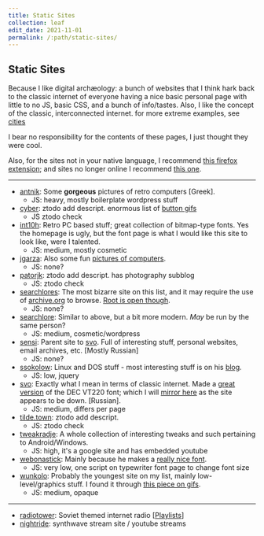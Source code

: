 ```yaml
---
title: Static Sites
collection: leaf
edit_date: 2021-11-01
permalink: /:path/static-sites/
---
```

## Static Sites

Because I like digital archæology: a bunch of websites that I think hark back to the classic internet of everyone having a nice basic personal page with little to no JS, basic CSS, and a bunch of info/tastes. Also, I like the concept of the classic, interconnected internet. for more extreme examples, see [cities](/web/cities)

I bear no responsibility for the contents of these pages, I just thought they were cool.

Also, for the sites not in your native language, I recommend [this firefox extension](https://addons.mozilla.org/firefox/addon/traduzir-paginas-web/); and sites no longer online I recommend [this one](https://github.com/dessant/web-archives).

---

- [antnik](https://antnik.wordpress.com/): Some **gorgeous** pictures of retro computers [Greek].
  - JS: heavy, mostly boilerplate wordpress stuff
- [cyber](http://cyber.dabamos.de/index.html): ztodo add descript. enormous list of [button gifs](http://cyber.dabamos.de/88x31/)
	- JS ztodo check
- [int10h](https://int10h.org/): Retro PC based stuff; great collection of bitmap-type fonts. Yes the homepage is ugly, but the font page is what I would like this site to look like, were I talented. 
  - JS: medium, mostly cosmetic
- [jgarza](http://jgarza.sdf.org/): Also some fun [pictures of computers](http://jgarza.sdf.org/MUSEUM/museum.php).
  - JS: none?
- [patorjk](https://patorjk.com/blog/): ztodo add descript. has photography subblog
	- JS: ztodo check
- [searchlores](http://biostatisticien.eu/www.searchlores.org/words.htm#top): The most bizarre site on this list, and it may require the use of [archive.org](https://web.archive.org/) to browse. [Root is open though](http://biostatisticien.eu/www.searchlores.org/).
  - JS: none?
- [searchlore](https://www.searchlore.org/): Similar to above, but a bit more modern. _May_ be run by the same person?
  - JS: medium, cosmetic/wordpress
- [sensi](http://sensi.org/): Parent site to [svo](#svo). Full of interesting stuff, personal websites, email archives, etc. [Mostly Russian]
  - JS: none?
- [ssokolow](http://ssokolow.com/): Linux and DOS stuff - most interesting stuff is on his [blog](http://blog.ssokolow.com/).
  - JS: low, jquery
- [svo](http://sensi.org/~svo/): Exactly what I mean in terms of classic internet. Made a [great version](http://sensi.org/~svo/glasstty/) of the DEC VT220 font; which I will [mirror here](/assets/fonts/not-mine/Glass_TTY_VT220.ttf) as the site appears to be down. [Russian].
  - JS: medium, differs per page
- [tilde.town](http://tilde.town/): ztodo add descript.
	- JS: ztodo check
- [tweakradje](https://sites.google.com/site/tweakradje/): A whole collection of interesting tweaks and such pertaining to Android/Windows.
  - JS: high, it's a google site and has embedded youtube
- [webonastick](https://webonastick.com/): Mainly because he makes a [really nice font](https://webonastick.com/fonts/routed-gothic/).
  - JS: very low, one script on typewriter font page to change font size
- [wunkolo](https://wunkolo.github.io/): Probably the youngest site on my list, mainly low-level/graphics stuff. I found it through [this piece on gifs](https://wunkolo.github.io/post/2020/02/buttery-smooth-10fps/).
  - JS: medium, opaque

---

* [radiotower](http://radiotower.su/): Soviet themed internet radio [[Playlists](http://listen.radiotower.su:8000/)]
* [nightride](https://nightride.fm/): synthwave stream site / youtube streams



<!-- http://toastytech.com/guis/remoteterm.html ztodo -->

<!-- http://oldcomputers.net/ -->

<!-- https://toadtoadtoad.neocities.org/home.html -->

<!-- https://internetbee.neocities.org/graphics.html pixel graphics -->

<!-- https://exo.pet/links.html  -->
